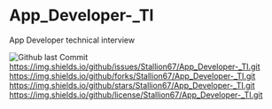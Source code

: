 # App_Developer-_TI
App Developer technical interview

![Github last Commit](https://img.shields.io/twitter/url?url=https%3A%2F%2Fgithub.com%2FStallion67%2FApp_Developer-_TI.git
)
https://img.shields.io/github/issues/Stallion67/App_Developer-_TI.git
	https://img.shields.io/github/forks/Stallion67/App_Developer-_TI.git
  	https://img.shields.io/github/stars/Stallion67/App_Developer-_TI.git
    	https://img.shields.io/github/license/Stallion67/App_Developer-_TI.git
